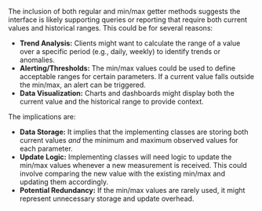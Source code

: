 The inclusion of both regular and min/max getter methods suggests the interface is likely supporting queries or reporting that require both current values and historical ranges. This could be for several reasons:

*   **Trend Analysis:** Clients might want to calculate the range of a value over a specific period (e.g., daily, weekly) to identify trends or anomalies.
*   **Alerting/Thresholds:** The min/max values could be used to define acceptable ranges for certain parameters. If a current value falls outside the min/max, an alert can be triggered.
*   **Data Visualization:** Charts and dashboards might display both the current value and the historical range to provide context.

The implications are:

*   **Data Storage:** It implies that the implementing classes are storing both current values *and* the minimum and maximum observed values for each parameter.
*   **Update Logic:**  Implementing classes will need logic to update the min/max values whenever a new measurement is received. This could involve comparing the new value with the existing min/max and updating them accordingly.
*   **Potential Redundancy:**  If the min/max values are rarely used, it might represent unnecessary storage and update overhead.